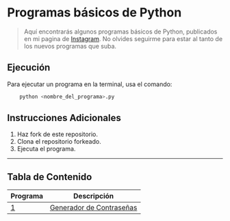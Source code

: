 # Programas básicos de Python
> Aquí encontrarás algunos programas básicos de Python, publicados en mi pagina de [Instagram](https://instagram.com/backup_python.dev). No olvides seguirme para estar al tanto de los nuevos programas que suba.


## Ejecución

Para ejecutar un programa en la terminal, usa el comando:
    
```bash
    python <nombre_del_programa>.py
``` 

## Instrucciones Adicionales

1. Haz fork de este repositorio.
2. Clona el repositorio forkeado.
3. Ejecuta el programa.

-----------------------------------------------------------------
## Tabla de Contenido

| Programa | Descripción |
| --- | --- |
| [1](password.py) |  [Generador de Contraseñas](password.py)|